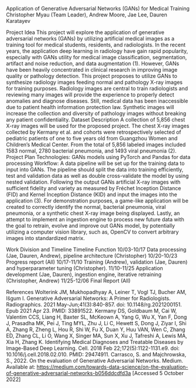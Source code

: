 Application of Generative Adversarial Networks (GANs) for Medical Training
Christopher Myau (Team Leader), Andrew Moore, Jae Lee, Dauren Karatayev

Project Idea
This project will explore the application of generative adversarial networks (GANs) by utilizing artificial medical images as a training tool for medical students, residents, and radiologists. In the recent years, the application deep learning in radiology have gain rapid popularity, especially with GANs utility for medical image classification, segmentation, artifact and noise reduction, and data augmentation (1). However, GANs have been heavily concentrated in clinical research in improving image quality or pathology detection. This project proposes to utilize GANs to synthesize radiology images feeding normal and pathology X-ray images for training purposes. Radiology images are central to train radiologists and reviewing many images will provide the experience to properly detect anomalies and diagnose diseases. Still, medical data has been inaccessible due to patient health information protection law. Synthetic images will increase the collection and diversity of pathology images without breaking any patient confidentiality. 
Dataset Description
A collection of 5,856 chest X-ray images will be used for the proposed project. The chest X-ray images collected by Kermany et al. and cohorts were retrospectively selected of pediatric patients of one to five years old from Guangzhou Women and Children’s Medical Center. From the total of 5,856 labeled images included 1583 normal, 2780 bacterial pneumonia, and 1493 viral pneumonia (2).
Project Plan
Technologies: GANs models using PyTorch and Pandas for data processing
Workflow: A data pipeline will be set up for the training data to input into GANs. The pipeline should split the data into training efficiently, test and validation data as well as double cross-validate the model by using nested validation. Following the output GANs artificial X-ray images with sufficient fidelity and variety as measured by Fréchet Inception Distance (FID) and Kernel Inception Distance (KID) and input the images into the application (3). For demonstration purposes, a game-like application will be created to correctly identify the normal, bacterial pneumonia, viral pneumonia, or a synthetic chest X-ray image being displayed. Lastly, an attempt to implement an ingestion engine to process new future data with the goal to retrain, evolve and improve out GANs model, by potentially utilizing a computer vision library, such as, OpenCV to convert arbitrary images into standardized matrix.
 
Work Division and Timeline
Timeline
Function
10/03-10/17
Data processing (Jae, Dauren, Andrew), pipeline architecture (Christopher)
10/20-10/23
Progress report (All)
10/17-11/10
Training (Andrew), validation (Jae, Dauren) and hyperparameter tuning (Christopher). 
11/10-11/25
Application development (Jae, Dauren), ingestion engine, iterative retraining (Christopher, Andrew)
11/25-12/06
Final Report (All)

References
Wolterink JM, Mukhopadhyay A, Leiner T, Vogl TJ, Bucher AM, Išgum I. Generative Adversarial Networks: A Primer for Radiologists. Radiographics. 2021 May-Jun;41(3):840-857. doi: 10.1148/rg.2021200151. Epub 2021 Apr 23. PMID: 33891522.
Kermany DS, Goldbaum M, Cai W, Valentim CCS, Liang H, Baxter SL, McKeown A, Yang G, Wu X, Yan F, Dong J, Prasadha MK, Pei J, Ting MYL, Zhu J, Li C, Hewett S, Dong J, Ziyar I, Shi A, Zhang R, Zheng L, Hou R, Shi W, Fu X, Duan Y, Huu VAN, Wen C, Zhang ED, Zhang CL, Li O, Wang X, Singer MA, Sun X, Xu J, Tafreshi A, Lewis MA, Xia H, Zhang K. Identifying Medical Diagnoses and Treatable Diseases by Image-Based Deep Learning. Cell. 2018 Feb 22;172(5):1122-1131.e9. doi: 10.1016/j.cell.2018.02.010. PMID: 29474911.
Carrasco, S. and Majchrowska, S., 2022. On the evaluation of Generative Adversarial Networks. Medium. Available at: <https://medium.com/towards-data-science/on-the-evaluation-of-generative-adversarial-networks-b056ddcdfd3a> [Accessed 5 October 2022]
